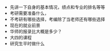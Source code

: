 - 先讲一下自身的基本情况，绩点和专业的排名等等
- 考研需要准备什么，
- 不考研有哪些选择，考编除了当老师还有哪些选择
- 现在的就业前景
- 华师的报录比大概是多少？
- 大四的课程
- 研究生平时做什么